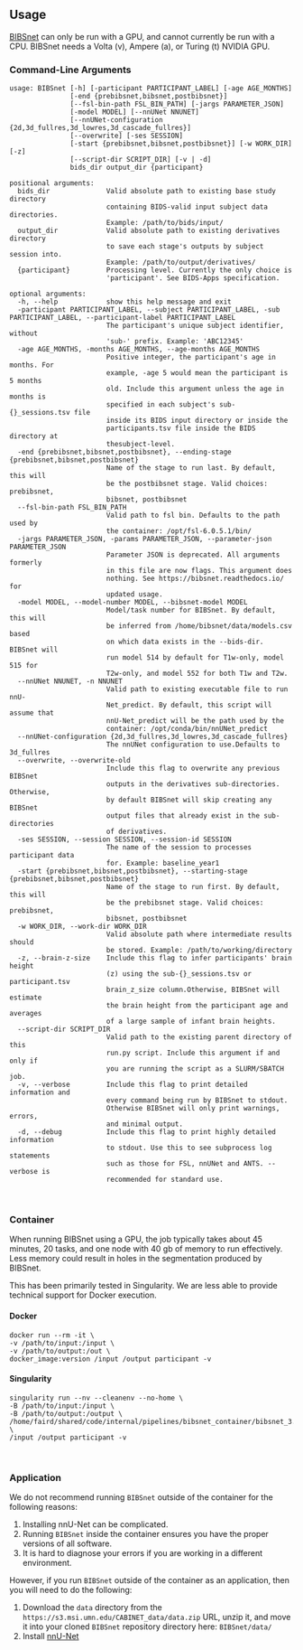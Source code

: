 ## Usage

[BIBSnet](https://github.com/DCAN-Labs/BIBSnet) can only be run with a GPU, and cannot currently be run with a CPU. BIBSnet needs a Volta (v), Ampere (a), or Turing (t) NVIDIA GPU.

### Command-Line Arguments

```
usage: BIBSnet [-h] [-participant PARTICIPANT_LABEL] [-age AGE_MONTHS]
               [-end {prebibsnet,bibsnet,postbibsnet}]
               [--fsl-bin-path FSL_BIN_PATH] [-jargs PARAMETER_JSON]
               [-model MODEL] [--nnUNet NNUNET]
               [--nnUNet-configuration {2d,3d_fullres,3d_lowres,3d_cascade_fullres}]
               [--overwrite] [-ses SESSION]
               [-start {prebibsnet,bibsnet,postbibsnet}] [-w WORK_DIR] [-z]
               [--script-dir SCRIPT_DIR] [-v | -d]
               bids_dir output_dir {participant}

positional arguments:
  bids_dir              Valid absolute path to existing base study directory
                        containing BIDS-valid input subject data directories.
                        Example: /path/to/bids/input/
  output_dir            Valid absolute path to existing derivatives directory
                        to save each stage's outputs by subject session into.
                        Example: /path/to/output/derivatives/
  {participant}         Processing level. Currently the only choice is
                        'participant'. See BIDS-Apps specification.

optional arguments:
  -h, --help            show this help message and exit
  -participant PARTICIPANT_LABEL, --subject PARTICIPANT_LABEL, -sub PARTICIPANT_LABEL, --participant-label PARTICIPANT_LABEL
                        The participant's unique subject identifier, without
                        'sub-' prefix. Example: 'ABC12345'
  -age AGE_MONTHS, -months AGE_MONTHS, --age-months AGE_MONTHS
                        Positive integer, the participant's age in months. For
                        example, -age 5 would mean the participant is 5 months
                        old. Include this argument unless the age in months is
                        specified in each subject's sub-{}_sessions.tsv file
                        inside its BIDS input directory or inside the
                        participants.tsv file inside the BIDS directory at
                        thesubject-level.
  -end {prebibsnet,bibsnet,postbibsnet}, --ending-stage {prebibsnet,bibsnet,postbibsnet}
                        Name of the stage to run last. By default, this will
                        be the postbibsnet stage. Valid choices: prebibsnet,
                        bibsnet, postbibsnet
  --fsl-bin-path FSL_BIN_PATH
                        Valid path to fsl bin. Defaults to the path used by
                        the container: /opt/fsl-6.0.5.1/bin/
  -jargs PARAMETER_JSON, -params PARAMETER_JSON, --parameter-json PARAMETER_JSON
                        Parameter JSON is deprecated. All arguments formerly
                        in this file are now flags. This argument does
                        nothing. See https://bibsnet.readthedocs.io/ for
                        updated usage.
  -model MODEL, --model-number MODEL, --bibsnet-model MODEL
                        Model/task number for BIBSnet. By default, this will
                        be inferred from /home/bibsnet/data/models.csv based
                        on which data exists in the --bids-dir. BIBSnet will
                        run model 514 by default for T1w-only, model 515 for
                        T2w-only, and model 552 for both T1w and T2w.
  --nnUNet NNUNET, -n NNUNET
                        Valid path to existing executable file to run nnU-
                        Net_predict. By default, this script will assume that
                        nnU-Net_predict will be the path used by the
                        container: /opt/conda/bin/nnUNet_predict
  --nnUNet-configuration {2d,3d_fullres,3d_lowres,3d_cascade_fullres}
                        The nnUNet configuration to use.Defaults to 3d_fullres
  --overwrite, --overwrite-old
                        Include this flag to overwrite any previous BIBSnet
                        outputs in the derivatives sub-directories. Otherwise,
                        by default BIBSnet will skip creating any BIBSnet
                        output files that already exist in the sub-directories
                        of derivatives.
  -ses SESSION, --session SESSION, --session-id SESSION
                        The name of the session to processes participant data
                        for. Example: baseline_year1
  -start {prebibsnet,bibsnet,postbibsnet}, --starting-stage {prebibsnet,bibsnet,postbibsnet}
                        Name of the stage to run first. By default, this will
                        be the prebibsnet stage. Valid choices: prebibsnet,
                        bibsnet, postbibsnet
  -w WORK_DIR, --work-dir WORK_DIR
                        Valid absolute path where intermediate results should
                        be stored. Example: /path/to/working/directory
  -z, --brain-z-size    Include this flag to infer participants' brain height
                        (z) using the sub-{}_sessions.tsv or participant.tsv
                        brain_z_size column.Otherwise, BIBSnet will estimate
                        the brain height from the participant age and averages
                        of a large sample of infant brain heights.
  --script-dir SCRIPT_DIR
                        Valid path to the existing parent directory of this
                        run.py script. Include this argument if and only if
                        you are running the script as a SLURM/SBATCH job.
  -v, --verbose         Include this flag to print detailed information and
                        every command being run by BIBSnet to stdout.
                        Otherwise BIBSnet will only print warnings, errors,
                        and minimal output.
  -d, --debug           Include this flag to print highly detailed information
                        to stdout. Use this to see subprocess log statements
                        such as those for FSL, nnUNet and ANTS. --verbose is
                        recommended for standard use.

```

<br />

### Container

When running BIBSnet using a GPU, the job typically takes about 45 minutes, 20 tasks, and one node with 40 gb of memory to run effectively. Less memory could result in holes in the segmentation produced by BIBSnet.

This has been primarily tested in Singularity. We are less able to provide technical support for Docker execution.

#### Docker

    docker run --rm -it \
    -v /path/to/input:/input \
    -v /path/to/output:/out \
    docker_image:version /input /output participant -v

#### Singularity

    singularity run --nv --cleanenv --no-home \
    -B /path/to/input:/input \
    -B /path/to/output:/output \
    /home/faird/shared/code/internal/pipelines/bibsnet_container/bibsnet_3.0.0.sif \
    /input /output participant -v 

<br />

### Application

We do not recommend running `BIBSnet` outside of the container for the following reasons:

1. Installing nnU-Net can be complicated.
1. Running `BIBSnet` inside the container ensures you have the proper versions of all software.
1. It is hard to diagnose your errors if you are working in a different environment.

However, if you run `BIBSnet` outside of the container as an application, then you will need to do the following:

1. Download the `data` directory from the `https://s3.msi.umn.edu/CABINET_data/data.zip` URL, unzip it, and move it into your cloned `BIBSnet` repository directory here: `BIBSnet/data/`
1. Install [nnU-Net](https://github.com/MIC-DKFZ/nnUNet#installation)

<br />
